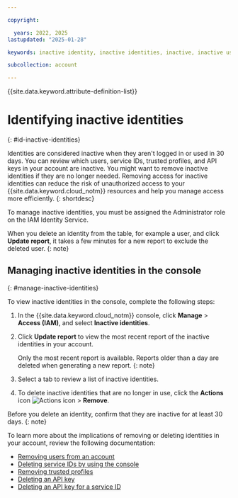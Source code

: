 ```yaml
---

copyright:

  years: 2022, 2025
lastupdated: "2025-01-28"

keywords: inactive identity, inactive identities, inactive, inactive users, inactive service IDs, inactive trusted profiles, inactive API keys

subcollection: account

---
```


{{site.data.keyword.attribute-definition-list}}

# Identifying inactive identities
{: #id-inactive-identities}

Identities are considered inactive when they aren't logged in or used in 30 days. You can review which users, service IDs, trusted profiles, and API keys in your account are inactive. You might want to remove inactive identities if they are no longer needed. Removing access for inactive identities can reduce the risk of unauthorized access to your {{site.data.keyword.cloud_notm}} resources and help you manage access more efficiently.
{: shortdesc}

To manage inactive identities, you must be assigned the Administrator role on the IAM Identity Service.

When you delete an identity from the table, for example a user, and click **Update report**, it takes a few minutes for a new report to exclude the deleted user.
{: note}

## Managing inactive identities in the console
{: #manage-inactive-identities}

To view inactive identities in the console, complete the following steps:

1. In the {{site.data.keyword.cloud_notm}} console, click **Manage** > **Access (IAM)**, and select **Inactive identities**.
1. Click **Update report** to view the most recent report of the inactive identities in your account.

   Only the most recent report is available. Reports older than a day are deleted when generating a new report.
   {: note}

1. Select a tab to review a list of inactive identities.
1. To delete inactive identities that are no longer in use, click the **Actions** icon ![Actions icon](../icons/action-menu-icon.svg "Actions") > **Remove**.

Before you delete an identity, confirm that they are inactive for at least 30 days.
{: note}

To learn more about the implications of removing or deleting identities in your account, review the following documentation:
   - [Removing users from an account](/docs/account?topic=account-iamuserinv&interface=ui#remove-user-acount-ui)
   - [Deleting service IDs by using the console](/docs/account?topic=account-serviceids&interface=ui#delete-group-ui)
   - [Removing trusted profiles](/docs/account?topic=account-trusted-profile-update&interface=ui#remove-tp-console)
   - [Deleting an API key](/docs/account?topic=account-userapikey&interface=ui#delete_user_key)
   - [Deleting an API key for a service ID](/docs/account?topic=account-serviceidapikeys&interface=ui#delete_service_key)
